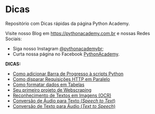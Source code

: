 # Dicas

Repositório com Dicas rápidas da página Python Academy.

Visite nosso Blog em https://pythonacademy.com.br e nossas Redes Sociais:
 - Siga nosso Instagram [@pythonacademybr](https://instagram.com/pythonacademybr);
 - Curta nossa página no Facebook [PythonAcademy](https://www.facebook.com/pythonacademy).

**DICAS:**
 - [Como adicionar Barra de Progresso à scripts Python](barra-de-progresso)
 - [Como disparar Requisições HTTP em Paralelo](requisicoes-paralelas)
 - [Como formatar dados em Tabelas](dados-em-tabelas)
 - [Seu primeiro projeto de Webscraping](primeiro-webscraping)
 - [Reconhecimento de Textos em Imagens (OCR)](reconhecimento-textual)
 - [Conversão de Áudio para Texto (_Speech to Text_)](audio-para-texto)
 - [Conversão de Texto para Áudio (_Text to Speech_)](texto-para-audio)
